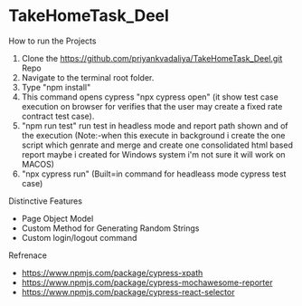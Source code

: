 # TakeHomeTask_Deel

How to run the Projects

1) Clone the https://github.com/priyankvadaliya/TakeHomeTask_Deel.git Repo
2) Navigate to the terminal root folder.
3) Type "npm install"
4) This command opens cypress "npx cypress open" (it show test case execution on browser for verifies that the user may create a fixed rate contract test case).
5) "npm run test" run test in headless mode and report path shown and of the execution (Note:-when this execute in background i create the one script which genrate and merge and create one consolidated html based report maybe i created for Windows system i'm not sure it will work on MACOS)
6) "npx cypress run" (Built=in command for headleass mode cypress test case)


Distinctive Features
- Page Object Model 
- Custom Method for Generating Random Strings 
- Custom login/logout command

Refrenace
- https://www.npmjs.com/package/cypress-xpath 
- https://www.npmjs.com/package/cypress-mochawesome-reporter
- https://www.npmjs.com/package/cypress-react-selector
